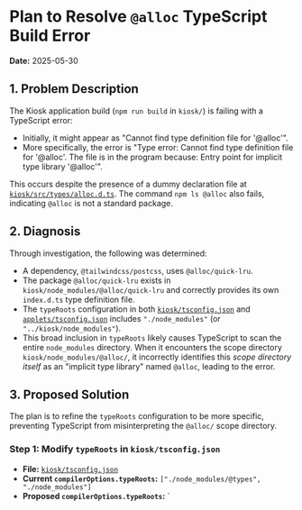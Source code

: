 # Plan to Resolve `@alloc` TypeScript Build Error

**Date:** 2025-05-30

## 1. Problem Description

The Kiosk application build (`npm run build` in `kiosk/`) is failing with a TypeScript error:

*   Initially, it might appear as "Cannot find type definition file for '@alloc'".
*   More specifically, the error is "Type error: Cannot find type definition file for '@alloc'. The file is in the program because: Entry point for implicit type library '@alloc'".

This occurs despite the presence of a dummy declaration file at [`kiosk/src/types/alloc.d.ts`](../kiosk/src/types/alloc.d.ts). The command `npm ls @alloc` also fails, indicating `@alloc` is not a standard package.

## 2. Diagnosis

Through investigation, the following was determined:

*   A dependency, `@tailwindcss/postcss`, uses `@alloc/quick-lru`.
*   The package `@alloc/quick-lru` exists in `kiosk/node_modules/@alloc/quick-lru` and correctly provides its own `index.d.ts` type definition file.
*   The `typeRoots` configuration in both [`kiosk/tsconfig.json`](../kiosk/tsconfig.json) and [`applets/tsconfig.json`](../applets/tsconfig.json) includes `"./node_modules"` (or `"../kiosk/node_modules"`).
*   This broad inclusion in `typeRoots` likely causes TypeScript to scan the entire `node_modules` directory. When it encounters the scope directory `kiosk/node_modules/@alloc/`, it incorrectly identifies this *scope directory itself* as an "implicit type library" named `@alloc`, leading to the error.

## 3. Proposed Solution

The plan is to refine the `typeRoots` configuration to be more specific, preventing TypeScript from misinterpreting the `@alloc/` scope directory.

### Step 1: Modify `typeRoots` in `kiosk/tsconfig.json`

*   **File:** [`kiosk/tsconfig.json`](../kiosk/tsconfig.json)
*   **Current `compilerOptions.typeRoots`:** `["./node_modules/@types", "./node_modules"]`
*   **Proposed `compilerOptions.typeRoots`:** `